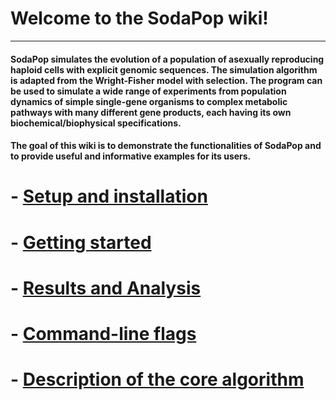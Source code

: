 # Welcome to the SodaPop wiki!

***

#### **SodaPop** simulates the evolution of a population of asexually reproducing haploid cells with explicit genomic sequences. The simulation algorithm is adapted from the Wright-Fisher model with selection. The program can be used to simulate a wide range of experiments from population dynamics of simple single-gene organisms to complex metabolic pathways with many different gene products, each having its own biochemical/biophysical specifications.

#### The goal of this wiki is to demonstrate the functionalities of SodaPop and to provide useful and informative examples for its users.


# - [Setup and installation](setup-and-installation.md)
# - [Getting started](Running-a-basic-simulation.md)
# - [Results and Analysis](Using-the-analysis-tools.md)    
# - [Command-line flags](command-line-flags.md)
# - [Description of the core algorithm](Description-of-the-core-algorithm.md)
